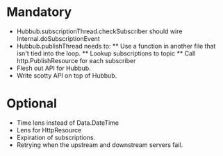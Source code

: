 Mandatory
=========
* Hubbub.subscriptionThread.checkSubscriber should wire Internal.doSubscriptionEvent
* Hubbub.publishThread needs to:
** Use a function in another file that isn't tied into the loop.
** Lookup subscriptions to topic
** Call http.PublishResource for each subscriber
* Flesh out API for Hubbub.
* Write scotty API on top of Hubbub.

Optional
========
* Time lens instead of Data.DateTime
* Lens for HttpResource
* Expiration of subscriptions.
* Retrying when the upstream and downstream servers fail.
